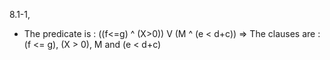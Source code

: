 8.1-1,

- The predicate is : ((f<=g) ^ (X>0)) V (M ^ (e < d+c))
=> The clauses are : (f <= g), (X > 0), M and (e < d+c)
